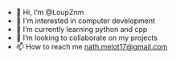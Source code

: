 - 👋 Hi, I’m @LoupZnm
- 👀 I'm interested in computer development 
- 🌱 I’m currently learning python and cpp
- 💞️ I’m looking to collaborate on my projects
- 📫 How to reach me nath.melot17@gmail.com

<!---
LoupZnm/LoupZnm is a ✨ special ✨ repository because its `README.md` (this file) appears on your GitHub profile.
You can click the Preview link to take a look at your changes.
--->
